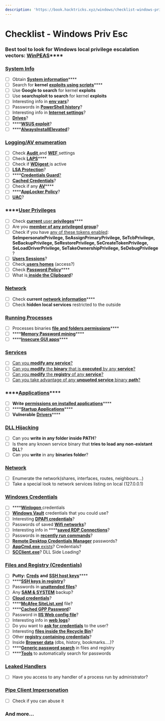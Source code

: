 ```yaml
---
description: 'https://book.hacktricks.xyz/windows/checklist-windows-privilege-escalation'
---
```


# Checklist - Windows Priv Esc

### **Best tool to look for Windows local privilege escalation vectors:** [**WinPEAS**](https://github.com/carlospolop/privilege-escalation-awesome-scripts-suite/tree/master/winPEAS)\*\*\*\*

### [System Info](https://book.hacktricks.xyz/windows/windows-local-privilege-escalation#system-info)

* [ ] Obtain [**System information**](https://book.hacktricks.xyz/windows/windows-local-privilege-escalation#system-info)\*\*\*\*
* [ ] Search for **kernel** [**exploits using scripts**](https://book.hacktricks.xyz/windows/windows-local-privilege-escalation#version-exploits)\*\*\*\*
* [ ] Use **Google to search** for kernel **exploits**
* [ ] Use **searchsploit to search** for kernel **exploits**
* [ ] Interesting info in [**env vars**](https://book.hacktricks.xyz/windows/windows-local-privilege-escalation#environment)?
* [ ] Passwords in [**PowerShell history**](https://book.hacktricks.xyz/windows/windows-local-privilege-escalation#powershell-history)?
* [ ] Interesting info in [**Internet settings**](https://book.hacktricks.xyz/windows/windows-local-privilege-escalation#internet-settings)?
* [ ] [**Drives**](https://book.hacktricks.xyz/windows/windows-local-privilege-escalation#drives)?
* [ ] \*\*\*\*[**WSUS exploit**](https://book.hacktricks.xyz/windows/windows-local-privilege-escalation#wsus)?
* [ ] \*\*\*\*[**AlwaysInstallElevated**](https://book.hacktricks.xyz/windows/windows-local-privilege-escalation#alwaysinstallelevated)?

### [Logging/AV enumeration](https://book.hacktricks.xyz/windows/windows-local-privilege-escalation#enumeration)

* [ ] Check [**Audit** ](https://book.hacktricks.xyz/windows/windows-local-privilege-escalation#audit-settings)and [**WEF** ](https://book.hacktricks.xyz/windows/windows-local-privilege-escalation#audit-settingshttps://book.hacktricks.xyz/windows/windows-local-privilege-escalation#wef)settings
* [ ] Check [**LAPS**](https://book.hacktricks.xyz/windows/windows-local-privilege-escalation#laps)\*\*\*\*
* [ ] Check if [**WDigest** ]()is active
* [ ] [**LSA Protection**](https://book.hacktricks.xyz/windows/windows-local-privilege-escalation#lsa-protection)?
* [ ] \*\*\*\*[**Credentials Guard**](https://book.hacktricks.xyz/windows/windows-local-privilege-escalation#credentials-guard)[?]()
* [ ] [**Cached Credentials**](https://book.hacktricks.xyz/windows/windows-local-privilege-escalation#cached-credentials)?
* [ ] Check if any [**AV**](https://book.hacktricks.xyz/windows/windows-local-privilege-escalation#av)\*\*\*\*
* [ ] \*\*\*\*[**AppLocker Policy**](https://book.hacktricks.xyz/windows/windows-local-privilege-escalation#applocker-policy)?
* [ ] [**UAC**](https://book.hacktricks.xyz/windows/windows-local-privilege-escalation#uac)?

### \*\*\*\*[**User Privileges**](https://book.hacktricks.xyz/windows/windows-local-privilege-escalation#users-and-groups)

* [ ] Check [**current** user **privileges**](https://book.hacktricks.xyz/windows/windows-local-privilege-escalation#users-and-groupshttps://book.hacktricks.xyz/windows/windows-local-privilege-escalation#users-and-groups)\*\*\*\*
* [ ] Are you [**member of any privileged group**](https://book.hacktricks.xyz/windows/windows-local-privilege-escalation#privileged-groups)?
* [ ] Check if you have [any of these tokens enabled](https://book.hacktricks.xyz/windows/windows-local-privilege-escalation#token-manipulation): **SeImpersonatePrivilege, SeAssignPrimaryPrivilege, SeTcbPrivilege, SeBackupPrivilege, SeRestorePrivilege, SeCreateTokenPrivilege, SeLoadDriverPrivilege, SeTakeOwnershipPrivilege, SeDebugPrivilege** ? 
* [ ] [**Users Sessions**](https://book.hacktricks.xyz/windows/windows-local-privilege-escalation#logged-users-sessions)?
* [ ] Check[ **users homes**](https://book.hacktricks.xyz/windows/windows-local-privilege-escalation#home-folders) \(access?\)
* [ ] Check [**Password Policy**](https://book.hacktricks.xyz/windows/windows-local-privilege-escalation#password-policy)\*\*\*\*
* [ ] What is[ **inside the Clipboard**](https://book.hacktricks.xyz/windows/windows-local-privilege-escalation#get-the-content-of-the-clipboard)?

### [Network](https://book.hacktricks.xyz/windows/windows-local-privilege-escalation#network)

* [ ] Check **current** [**network** **information**](https://book.hacktricks.xyz/windows/windows-local-privilege-escalation#networkhttps://book.hacktricks.xyz/windows/windows-local-privilege-escalation#network)\*\*\*\*
* [ ] Check **hidden local services** restricted to the outside

### [Running Processes](https://book.hacktricks.xyz/windows/windows-local-privilege-escalation#running-processes)

* [ ] Processes binaries [**file and folders permissions**](https://book.hacktricks.xyz/windows/windows-local-privilege-escalation#running-processeshttps://book.hacktricks.xyz/windows/windows-local-privilege-escalation#file-and-folder-permissions)\*\*\*\*
* [ ] \*\*\*\*[**Memory Password mining**](https://book.hacktricks.xyz/windows/windows-local-privilege-escalation#memory-password-mining)\*\*\*\*
* [ ] \*\*\*\*[**Insecure GUI apps**](https://book.hacktricks.xyz/windows/windows-local-privilege-escalation#insecure-gui-apps)\*\*\*\*

### [Services](https://book.hacktricks.xyz/windows/windows-local-privilege-escalation#services)

* [ ] [Can you **modify any service**?](https://book.hacktricks.xyz/windows/windows-local-privilege-escalation#permissions)
* [ ] [Can you **modify** the **binary** that is **executed** by any **service**?](https://book.hacktricks.xyz/windows/windows-local-privilege-escalation#permissionshttps://book.hacktricks.xyz/windows/windows-local-privilege-escalation#modify-service-binary-path)
* [ ] [Can you **modify** the **registry** of any **service**?](https://book.hacktricks.xyz/windows/windows-local-privilege-escalation#permissionshttps://book.hacktricks.xyz/windows/windows-local-privilege-escalation#modify-service-binary-pathhttps://book.hacktricks.xyz/windows/windows-local-privilege-escalation#services-registry-permissions)
* [ ] [Can you take advantage of any **unquoted service** binary **path**?](https://book.hacktricks.xyz/windows/windows-local-privilege-escalation#permissionshttps://book.hacktricks.xyz/windows/windows-local-privilege-escalation#modify-service-binary-pathhttps://book.hacktricks.xyz/windows/windows-local-privilege-escalation#services-registry-permissionshttps://book.hacktricks.xyz/windows/windows-local-privilege-escalation#unquoted-service-paths)

### \*\*\*\*[**Applications**](https://book.hacktricks.xyz/windows/windows-local-privilege-escalation#permissionshttps://book.hacktricks.xyz/windows/windows-local-privilege-escalation#modify-service-binary-pathhttps://book.hacktricks.xyz/windows/windows-local-privilege-escalation#services-registry-permissionshttps://book.hacktricks.xyz/windows/windows-local-privilege-escalation#unquoted-service-pathshttps://book.hacktricks.xyz/windows/windows-local-privilege-escalation#applications)\*\*\*\*

* [ ] **Write** [**permissions on installed applications**](https://book.hacktricks.xyz/windows/windows-local-privilege-escalation#permissionshttps://book.hacktricks.xyz/windows/windows-local-privilege-escalation#modify-service-binary-pathhttps://book.hacktricks.xyz/windows/windows-local-privilege-escalation#services-registry-permissionshttps://book.hacktricks.xyz/windows/windows-local-privilege-escalation#unquoted-service-pathshttps://book.hacktricks.xyz/windows/windows-local-privilege-escalation#applicationshttps://book.hacktricks.xyz/windows/windows-local-privilege-escalation#write-permissions)\*\*\*\*
* [ ] \*\*\*\*[**Startup Applications**](https://book.hacktricks.xyz/windows/windows-local-privilege-escalation#permissionshttps://book.hacktricks.xyz/windows/windows-local-privilege-escalation#modify-service-binary-pathhttps://book.hacktricks.xyz/windows/windows-local-privilege-escalation#services-registry-permissionshttps://book.hacktricks.xyz/windows/windows-local-privilege-escalation#unquoted-service-pathshttps://book.hacktricks.xyz/windows/windows-local-privilege-escalation#applicationshttps://book.hacktricks.xyz/windows/windows-local-privilege-escalation#write-permissionshttps://book.hacktricks.xyz/windows/windows-local-privilege-escalation#run-at-startup)\*\*\*\*
* [ ] **Vulnerable** [**Drivers**](https://book.hacktricks.xyz/windows/windows-local-privilege-escalation#drivers)\*\*\*\*

### [DLL Hijacking](https://book.hacktricks.xyz/windows/windows-local-privilege-escalation#path-dll-hijacking)

* [ ] Can you **write in any folder inside PATH**?
* [ ] Is there any known service binary that **tries to load any non-existant DLL**?
* [ ] Can you **write** in any **binaries folder**?

### [Network](https://book.hacktricks.xyz/windows/windows-local-privilege-escalation#path-dll-hijackinghttps://book.hacktricks.xyz/windows/windows-local-privilege-escalation#network)

* [ ] Enumerate the network\(shares, interfaces, routes, neighbours...\)
* [ ] Take a special look to network services listing on local \(127.0.0.1\)

### [Windows Credentials](https://book.hacktricks.xyz/windows/windows-local-privilege-escalation#path-dll-hijackinghttps://book.hacktricks.xyz/windows/windows-local-privilege-escalation#networkhttps://book.hacktricks.xyz/windows/windows-local-privilege-escalation#windows-credentials)

* [ ] \*\*\*\*[**Winlogon** ](https://book.hacktricks.xyz/windows/windows-local-privilege-escalation#winlogon-credentials)credentials
* [ ] [**Windows Vault**](https://book.hacktricks.xyz/windows/windows-local-privilege-escalation#windows-vault) credentials that you could use?
* [ ] Interesting [**DPAPI credentials**](https://book.hacktricks.xyz/windows/windows-local-privilege-escalation#dpapi)?
* [ ] Passwords of saved [**Wifi networks**](https://book.hacktricks.xyz/windows/windows-local-privilege-escalation#wifi)?
* [ ] Interesting info in ****[**saved RDP Connections**](https://book.hacktricks.xyz/windows/windows-local-privilege-escalation#saved-rdp-connections)?
* [ ] Passwords in [**recently run commands**](https://book.hacktricks.xyz/windows/windows-local-privilege-escalation#recently-run-commands)?
* [ ] [**Remote Desktop Credentials Manager**](https://book.hacktricks.xyz/windows/windows-local-privilege-escalation#remote-desktop-credential-manager) passwords?
* [ ] [**AppCmd.exe** exists](https://book.hacktricks.xyz/windows/windows-local-privilege-escalation#appcmd-exe)? Credentials?
* [ ] [**SCClient.exe**](https://book.hacktricks.xyz/windows/windows-local-privilege-escalation#scclient-sccm)? DLL Side Loading?

### [Files and Registry \(Credentials\)](https://book.hacktricks.xyz/windows/windows-local-privilege-escalation#files-and-registry-credentials)

* [ ] **Putty:** [**Creds**](https://book.hacktricks.xyz/windows/windows-local-privilege-escalation#putty-creds) **and** [**SSH host keys**](https://book.hacktricks.xyz/windows/windows-local-privilege-escalation#putty-credshttps://book.hacktricks.xyz/windows/windows-local-privilege-escalation#putty-ssh-host-keys)\*\*\*\*
* [ ] \*\*\*\*[**SSH keys in registry**](https://book.hacktricks.xyz/windows/windows-local-privilege-escalation#ssh-keys-in-registry)?
* [ ] Passwords in [**unattended files**](https://book.hacktricks.xyz/windows/windows-local-privilege-escalation#unattended-files)?
* [ ] Any [**SAM & SYSTEM**](https://book.hacktricks.xyz/windows/windows-local-privilege-escalation#sam-and-system-backups) backup?
* [ ] [**Cloud credentials**](https://book.hacktricks.xyz/windows/windows-local-privilege-escalation#cloud-credentials)?
* [ ] \*\*\*\*[**McAfee SiteList.xml**](https://book.hacktricks.xyz/windows/windows-local-privilege-escalation#mcafee-sitelist-xml) file?
* [ ] \*\*\*\*[**Cached GPP Password**](https://book.hacktricks.xyz/windows/windows-local-privilege-escalation#cached-gpp-pasword)?
* [ ] Password in [**IIS Web config file**](https://book.hacktricks.xyz/windows/windows-local-privilege-escalation#iis-web-config)?
* [ ] Interesting info in [**web** **logs**](https://book.hacktricks.xyz/windows/windows-local-privilege-escalation#logs)?
* [ ] Do you want to [**ask for credentials**](https://book.hacktricks.xyz/windows/windows-local-privilege-escalation#ask-for-credentials) to the user?
* [ ] Interesting [**files inside the Recycle Bin**](https://book.hacktricks.xyz/windows/windows-local-privilege-escalation#credentials-in-the-recyclebin)?
* [ ] Other [**registry containing credentials**](https://book.hacktricks.xyz/windows/windows-local-privilege-escalation#inside-the-registry)?
* [ ] Inside [**Browser data**](https://book.hacktricks.xyz/windows/windows-local-privilege-escalation#browsers-history) \(dbs, history, bookmarks....\)?
* [ ] \*\*\*\*[**Generic password search**](https://book.hacktricks.xyz/windows/windows-local-privilege-escalation#generic-password-search-in-files-and-registry) in files and registry
* [ ] \*\*\*\*[**Tools**](https://book.hacktricks.xyz/windows/windows-local-privilege-escalation#tools-that-search-for-passwords) to automatically search for passwords

### [Leaked Handlers](https://book.hacktricks.xyz/windows/windows-local-privilege-escalation#leaked-handlers)

* [ ] Have you access to any handler of a process run by administrator?

### [Pipe Client Impersonation](https://book.hacktricks.xyz/windows/windows-local-privilege-escalation#named-pipe-client-impersonation)

* [ ] Check if you can abuse it

### And more...



